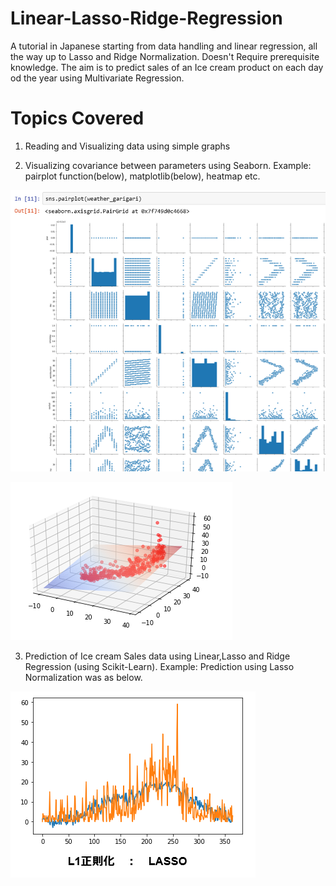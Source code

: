 # Linear-Lasso-Ridge-Regression
A tutorial in Japanese starting from data handling and linear regression, all the way up to Lasso and Ridge Normalization. Doesn't Require prerequisite knowledge. The aim is to predict sales of an Ice cream product on each day od the year using Multivariate Regression. 

# Topics Covered

1. Reading and Visualizing data using simple graphs

2. Visualizing covariance between parameters using Seaborn. Example: pairplot function(below), matplotlib(below), heatmap etc.

![alt text](https://raw.githubusercontent.com/parthnan/Linear-Lasso-Ridge-Regression/master/pairplot.png)

![alt text](https://raw.githubusercontent.com/parthnan/Linear-Lasso-Ridge-Regression/master/matplotlib.png)

3. Prediction of Ice cream Sales data using Linear,Lasso and Ridge Regression (using Scikit-Learn). Example: Prediction using Lasso Normalization was as below.

![alt text](https://raw.githubusercontent.com/parthnan/Linear-Lasso-Ridge-Regression/master/lassoprediction.png)
